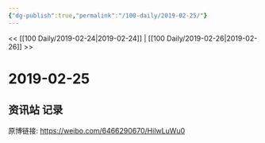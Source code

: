 ```yaml
---
{"dg-publish":true,"permalink":"/100-daily/2019-02-25/"}
---
```



<< [[100 Daily/2019-02-24\|2019-02-24]] | [[100 Daily/2019-02-26\|2019-02-26]] >>
# 2019-02-25

## 资讯站 记录

原博链接: https://weibo.com/6466290670/HilwLuWu0

